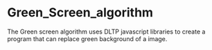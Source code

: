 # Green_Screen_algorithm

The Green screen algorithm uses DLTP javascript libraries to create a program that can replace green background of a image.
